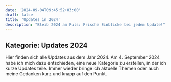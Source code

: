 ```yaml
---
date: '2024-09-04T09:45:52+03:00'
draft: false
title: 'Updates in 2024'
description: "Bleib 2024 am Puls: Frische Einblicke bei jedem Update!"
---
```


## Kategorie: Updates 2024

Hier finden sich alle Updates aus dem Jahr 2024. Am 4. September 2024 habe ich mich dazu entschieden, eine neue Kategorie zu erstellen, in der ich kurze Updates teile. Immer wieder bringe ich aktuelle Themen oder auch meine Gedanken kurz und knapp auf den Punkt.

